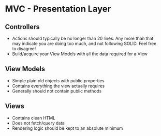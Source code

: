 
# MVC - Presentation Layer

## Controllers
- Actions should typically be no longer than 20 lines. Any more than that may indicate you are doing too much, and not following SOLID. Feel free to disagree!
- Build/acquire your View Models with all the data required for a View


## View Models
- Simple plain old objects with public properties
- Contains everything the view actually requires
- Generally should not contain public methods


## Views
- Contains clean HTML
- Does not fetch/query data 
- Rendering logic should be kept to an absolute minimum
